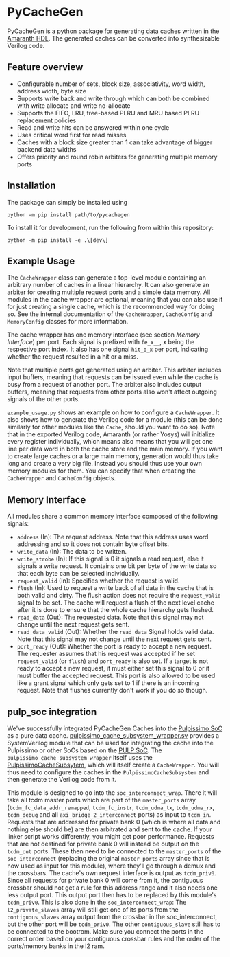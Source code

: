 # PyCacheGen

PyCacheGen is a python package for generating data caches written in the [Amaranth HDL](https://github.com/amaranth-lang/amaranth). The generated caches can be converted into synthesizable Verilog code.

## Feature overview

- Configurable number of sets, block size, associativity, word width, address width, byte size
- Supports write back and write through which can both be combined with write allocate and write no-allocate
- Supports the FIFO, LRU, tree-based PLRU and MRU based PLRU replacement policies
- Read and write hits can be answered within one cycle
- Uses critical word first for read misses
- Caches with a block size greater than 1 can take advantage of bigger backend data widths
- Offers priority and round robin arbiters for generating multiple memory ports

## Installation

The package can simply be installed using

    python -m pip install path/to/pycachegen

To install it for development, run the following from within this repository:

    python -m pip install -e .\[dev\]

## Example Usage

The `CacheWrapper` class can generate a top-level module containing an arbitrary number of caches in a linear hierarchy. It can also generate an arbiter for creating multiple request ports and a simple data memory. All modules in the cache wrapper are optional, meaning that you can also use it for just creating a single cache, which is the recommended way for doing so. See the internal documentation of the `CacheWrapper`, `CacheConfig` and `MemoryConfig` classes for more information.

The cache wrapper has one memory interface (see section _Memory Interface_) per port. Each signal is prefixed with `fe_x__`, _x_ being the respective port index. It also has one signal `hit_o_x` per port, indicating whether the request resulted in a hit or a miss.

Note that multiple ports get generated using an arbiter. This arbiter includes input buffers, meaning that requests can be issued even while the cache is busy from a request of another port. The arbiter also includes output buffers, meaning that requests from other ports also won't affect outgoing signals of the other ports.

`example_usage.py` shows an example on how to configure a `CacheWrapper`. It also shows how to generate the Verilog code for a module (this can be done similarly for other modules like the `Cache`, should you want to do so). Note that in the exported Verilog code, Amaranth (or rather Yosys) will initialize every register individually, which means also means that you will get one line per data word in both the cache store and the main memory. If you want to create large caches or a large main memory, generation would thus take long and create a very big file. Instead you should thus use your own memory modules for them. You can specify that when creating the `CacheWrapper` and `CacheConfig` objects.

## Memory Interface

All modules share a common memory interface composed of the following signals:

- `address` (In): The request address. Note that this address uses word addressing and so it does not contain byte offset bits.
- `write_data` (In): The data to be written.
- `write_strobe` (In): If this signal is 0 it signals a read request, else it signals a write request. It contains one bit per byte of the write data so that each byte can be selected individually.
- `request_valid` (In): Specifies whether the request is valid.
- `flush` (In): Used to request a write back of all data in the cache that is both valid and dirty. The flush action does not require the `request_valid` signal to be set. The cache will request a flush of the next level cache after it is done to ensure that the whole cache hierarchy gets flushed.
- `read_data` (Out): The requested data. Note that this signal may not change until the next request gets sent.
- `read_data_valid` (Out): Whether the `read_data` Signal holds valid data. Note that this signal may not change until the next request gets sent.
- `port_ready` (Out): Whether the port is ready to accept a new request. The requester assumes that his request was accepted if he set `request_valid` (or `flush`) and `port_ready` is also set. If a target is not ready to accept a new request, it must either set this signal to 0 or it must buffer the accepted request. This port is also allowed to be used like a grant signal which only gets set to 1 if there is an incoming request. Note that flushes currently don't work if you do so though.

## pulp_soc integration

We've successfully integrated PyCacheGen Caches into the [Pulpissimo SoC](https://github.com/pulp-platform/pulpissimo) as a pure data cache. [pulpissimo_cache_subsystem_wrapper.sv](src/pycachegen/pulpissimo/pulpissimo_cache_subsystem_wrapper.sv) provides a SystemVerilog module that can be used for integrating the cache into the Pulpissimo or other SoCs based on the [PULP SoC](https://github.com/pulp-platform/pulp_soc). The `pulpissimo_cache_subsystem_wrapper` itself uses the [PulpissimoCacheSubsytem](src/pycachegen/pulpissimo/cache_subsystem.py), which will itself create a `CacheWrapper`. You will thus need to configure the caches in the `PulpissimoCacheSubsystem` and then generate the Verilog code from it.

This module is designed to go into the `soc_interconnect_wrap`. There it will take all tcdm master ports which are part of the `master_ports` array (`tcdm_fc_data_addr_remapped`, `tcdm_fc_instr`, `tcdm_udma_tx`, `tcdm_udma_rx`, `tcdm_debug` and all `axi_bridge_2_interconnect` ports) as input to `tcdm_in`. Requests that are addressed for private bank 0 (which is where all data and nothing else should be) are then arbitrated and sent to the cache. If your linker script works differently, you might get poor performance. Requests that are not destined for private bank 0 will instead be output on the `tcdm_out` ports. These then need to be connected to the `master_ports` of the `soc_interconnect` (replacing the original `master_ports` array since that is now used as input for this module), where they'll go through a demux and the crossbars. The cache's own request interface is output as `tcdm_priv0`. Since all requests for private bank 0 will come from it, the contiguous crossbar should not get a rule for this address range and it also needs one less output port. This output port then has to be replaced by this module's `tcdm_priv0`. This is also done in the `soc_interconnect_wrap`: The `l2_private_slaves` array will still get one of its ports from the `contiguous_slaves` array output from the crossbar in the soc_interconnect, but the other port will be `tcdm_priv0`. The other `contiguous_slave` still has to be connected to the bootrom. Make sure you connect the ports in the correct order based on your contiguous crossbar rules and the order of the ports/memory banks in the l2 ram.
